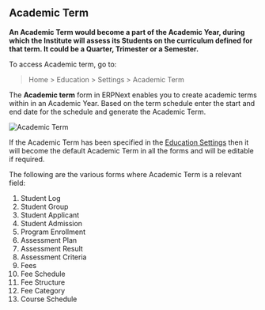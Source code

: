 ## Academic Term

**An Academic Term would become a part of the Academic Year, during which the Institute will assess its Students on the curriculum defined for that term. It could be a Quarter, Trimester or a Semester.**

To access Academic term, go to:

> Home > Education > Settings > Academic Term

The **Academic term** form in ERPNext enables you to create academic terms within in an Academic Year. Based on the term schedule enter the start and end date for the schedule and generate the Academic Term.

![Academic Term](https://docs.erpnext.com/files/education-term.png)

If the Academic Term has been specified in the [Education Settings](https://docs.erpnext.com/docs/v13/user/manual/en/education/education-settings) then it will become the default Academic Term in all the forms and will be editable if required.

The following are the various forms where Academic Term is a relevant field:

1.  Student Log
2.  Student Group
3.  Student Applicant
4.  Student Admission
5.  Program Enrollment
6.  Assessment Plan
7.  Assessment Result
8.  Assessment Criteria
9.  Fees
10.  Fee Schedule
11.  Fee Structure
12.  Fee Category
13.  Course Schedule